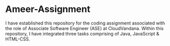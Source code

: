 # Ameer-Assignment
I have established this repository for the coding assignment associated with the role of Associate Software Engineer (ASE) at CloudVandana. Within this repository, I have integrated three tasks comprising of Java, JavaScript &amp; HTML-CSS.
